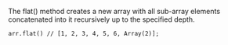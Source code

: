 The flat() method creates a new array with all sub-array elements concatenated into it recursively up to the specified depth.
``` const arr = [1, 2, 3, 4, [5, 6, [7, 8]]];
arr.flat() // [1, 2, 3, 4, 5, 6, Array(2)];
```
